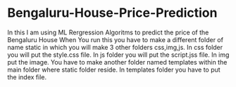 # Bengaluru-House-Price-Prediction
In this I am using ML Rergression Algoritms to predict the price of the Bengaluru House
When You run this you have to make a different folder of name static in which you will make 3 other folders css,img,js.
In css folder you will put the style.css file.
In js folder you will put the script.jss file.
In img put the image.
You have to make another folder named templates within the main folder where static folder reside.
In templates folder you have to put the index file.
